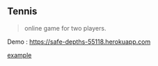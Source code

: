 ## Tennis

> online game for two players.

Demo : https://safe-depths-55118.herokuapp.com

<a href="http://example.com/" target="_blank">example</a>
